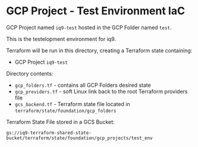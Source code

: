# GCP Project - Test Environment IaC

GCP Project named `iq9-test` hosted in the GCP Folder named `test`.

This is the testelopment environment for iq9.

Terraform will be run in this directory, creating a Terraform state containing:

* GCP Project `iq9-test`


Directory contents:

* `gcp_folders.tf` - contains all GCP Folders desired state
* `gcp_providers.tf` - soft Linux link back to the root Terraform providers file
* `gcs_backend.tf` - Terraform state file located in `terraform/state/foundation/gcp_folders`

Terraform State File stored in a GCS Bucket:

`gs://iq9-terraform-shared-state-bucket/terraform/state/foundation/gcp_projects/test_env`